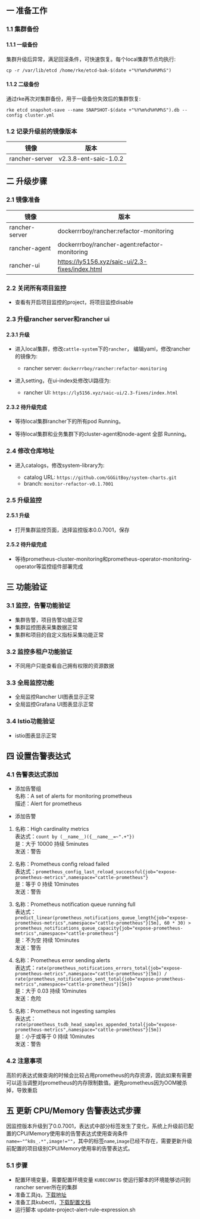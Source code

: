 
## 一 准备工作

### 1.1 集群备份

#### 1.1.1 一级备份
集群升级后异常，满足回滚条件，可快速恢复。每个local集群节点均执行:   

`cp -r /var/lib/etcd /home/rke/etcd-bak-$(date +"%Y%m%d%H%M%S")`

#### 1.1.2 二级备份
通过rke再次对集群备份，用于一级备份失效后的集群恢复:   

`rke etcd snapshot-save --name SNAPSHOT-$(date +"%Y%m%d%H%M%S").db --config cluster.yml`

### 1.2 记录升级前的镜像版本
|  镜像   | 版本  |
|  ----  | ----  |
| rancher-server  | v2.3.8-ent-saic-1.0.2 |

## 二 升级步骤

### 2.1 镜像准备
|  镜像   | 版本  |
|  ----  | ----  |
| rancher-server  | dockerrrboy/rancher:refactor-monitoring |
| rancher-agent  | dockerrrboy/rancher-agent:refactor-monitoring |
| rancher-ui  | https://ly5156.xyz/saic-ui/2.3-fixes/index.html |

### 2.2 关闭所有项目监控

* 查看有开启项目监控的project，将项目监控disable

### 2.3 升级rancher server和rancher ui

#### 2.3.1 升级
* 进入local集群，修改`cattle-system`下的`rancher`， 编辑yaml，修改rancher的镜像为:    

    * rancher server: `dockerrrboy/rancher:refactor-monitoring`

* 进入setting，在ui-index处修改UI路径为:    

    * rancher UI: `https://ly5156.xyz/saic-ui/2.3-fixes/index.html`

#### 2.3.2 待升级完成
* 等待local集群rancher下的所有pod Running。

* 等待local集群和业务集群下的cluster-agent和node-agent 全部 Running。

### 2.4 修改仓库地址

* 进入catalogs，修改system-library为:    

    * catalog URL: `https://github.com/GGGitBoy/system-charts.git`
    * branch: `monitor-refactor-v0.1.7001`

### 2.5 升级监控

#### 2.5.1 升级

* 打开集群监控页面，选择监控版本0.0.7001，保存

#### 2.5.2 待升级完成

* 等待prometheus-cluster-monitoring和prometheus-operator-monitoring-operator等监控组件部署完成

## 三 功能验证

### 3.1 监控，告警功能验证

* 集群告警，项目告警功能正常
* 集群监控图表采集数据正常
* 集群和项目的自定义指标采集功能正常

### 3.2 监控多租户功能验证

* 不同用户只能查看自己拥有权限的资源数据

### 3.3 全局监控功能

* 全局监控Rancher UI图表显示正常
* 全局监控Grafana UI图表显示正常

### 3.4 Istio功能验证

* istio图表显示正常


## 四 设置告警表达式

### 4.1 告警表达式添加

* 添加告警组      
名称：A set of alerts for monitoring prometheus     
描述：Alert for prometheus     

* 添加告警     
1. 名称：High cardinality metrics     
表达式：`count by (__name__)({__name__=~".+"})`     
是：大于 10000      持续 5minutes     
发送：警告      

2. 名称：Prometheus config reload failed      
表达式：`prometheus_config_last_reload_successful{job="expose-prometheus-metrics",namespace="cattle-prometheus"}`     
是：等于 0      持续 10minutes     
发送：警告      

3. 名称：Prometheus notification queue running full      
表达式：`predict_linear(prometheus_notifications_queue_length{job="expose-prometheus-metrics",namespace="cattle-prometheus"}[5m], 60 * 30) > prometheus_notifications_queue_capacity{job="expose-prometheus-metrics",namespace="cattle-prometheus"}`      
是：不为空      持续 10minutes      
发送：警告     

4. 名称：Prometheus error sending alerts        
表达式：`rate(prometheus_notifications_errors_total{job="expose-prometheus-metrics",namespace="cattle-prometheus"}[5m]) / rate(prometheus_notifications_sent_total{job="expose-prometheus-metrics",namespace="cattle-prometheus"}[5m])`      
是：大于 0.03       持续 10minutes       
发送：危险     

5. 名称：Prometheus not ingesting samples        
表达式：`rate(prometheus_tsdb_head_samples_appended_total{job="expose-prometheus-metrics",namespace="cattle-prometheus"}[5m])`     
是：小于或等于 0        持续 10minutes       
发送：警告        

### 4.2 注意事项

高阶的表达式做查询的时候会比较占用prometheus的内存资源，因此如果有需要可以适当调整对prometheus的内存限制数值。避免prometheus因为OOM被杀掉，导致重启      

## 五 更新 CPU/Memory 告警表达式步骤
因监控版本升级到了0.0.7001，表达式中部分标签发生了变化，系统上升级前已配置的CPU/Memory使用率的告警表达式使用查询条件`name=~"^k8s_.*",image!=""`，其中的标签`name`,`image`已经不存在，需要更新升级前配置的项目级别CPU/Memory使用率的告警表达式。

### 5.1 步骤
* 配置环境变量，需要配置环境变量 `KUBECONFIG` 使运行脚本的环境能够访问到rancher server所在的集群
* 准备工具jq，[下载地址](https://github.com/stedolan/jq/releases) 
* 准备工具kubectl，[下载配置文档](https://kubernetes.io/zh/docs/tasks/tools/install-kubectl) 
* 运行脚本 update-project-alert-rule-expression.sh